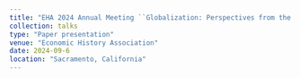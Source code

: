 ```yaml
---
title: "EHA 2024 Annual Meeting ``Globalization: Perspectives from the Past''"
collection: talks
type: "Paper presentation"
venue: "Economic History Association"
date: 2024-09-6
location: "Sacramento, California"
---
```

